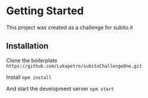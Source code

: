 # Getting Started

This project was created as a challenge for subito.it

## Installation

Clone the boilerplate
`https://github.com/Lukapetro/subitoChallengeOne.git`

Install
`npm install`

And start the development server
`npm start`
